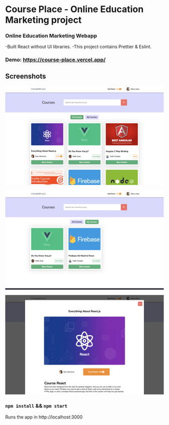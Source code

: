 # Course Place - Online Education Marketing project

### Online Education Marketing Webapp 

-Built React without UI libraries. 
-This project contains Prettier & Eslint.

### Demo: https://course-place.vercel.app/
## Screenshots

![Screenshot](screenshots/screenshot1.png)

![Screenshot](screenshots/screenshot2.png)

![Screenshot](screenshots/screenshot3.png)

### `npm install` && `npm start`

Runs the app in http://localhost:3000